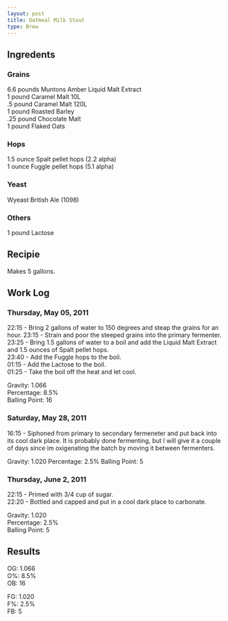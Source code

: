 ```yaml
---
layout: post
title: Oatmeal Milk Stout
type: Brew
---
```


## Ingredents ##
### Grains ###
6.6 pounds Muntons Amber Liquid Malt Extract  
1 pound Caramel Malt 10L  
.5 pound Caramel Malt 120L  
1 pound Roasted Barley  
.25 pound Chocolate Malt  
1 pound Flaked Oats  

### Hops ###
1.5 ounce Spalt pellet hops (2.2 alpha)  
1 ounce Fuggle pellet hops (5.1 alpha)  

### Yeast ###
Wyeast British Ale (1098)

### Others ###
1 pound Lactose

## Recipie ##
Makes 5 gallons.  

## Work Log ##
### Thursday, May 05, 2011 ###
22:15 - Bring 2 gallons of water to 150 degrees and steap the grains for an hour. 
23:15 - Strain and poor the steeped grains into the primary fermenter.   
23:25 - Bring 1.5 gallons of water to a boil and add the Liquid Malt Extract and 1.5 ounces of Spalt pellet hops.   
23:40 - Add the Fuggle hops to the boil.  
01:15 - Add the Lactose to the boil.  
01:25 - Take the boil off the heat and let cool.  

Gravity: 1.066  
Percentage: 8.5%  
Balling Point: 16   

### Saturday, May 28, 2011 ###
16:15 - Siphoned from primary to secondary fermeneter and put back into its cool dark place. It is probably done fermenting, but I will give it a couple of days since im oxigenating the batch by moving it between fermenters.

Gravity: 1.020
Percentage: 2.5%
Balling Point: 5

### Thursday, June 2, 2011 ###
22:15 - Primed with 3/4 cup of sugar.  
22:20 - Bottled and capped and put in a cool dark place to carbonate.  

Gravity: 1.020  
Percentage: 2.5%  
Balling Point: 5  

## Results ##

OG: 1.066  
O%: 8.5%  
OB: 16  

FG: 1.020  
F%: 2.5%  
FB: 5  

